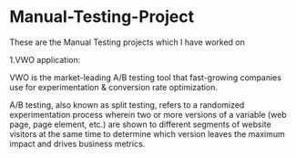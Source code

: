 # Manual-Testing-Project
These are the Manual Testing projects which I have worked on

1.VWO application:

VWO is the market-leading A/B testing tool that fast-growing companies use for experimentation & conversion rate optimization.

A/B testing, also known as split testing, refers to a randomized experimentation process wherein two or more versions of a variable (web page, page element, etc.) are shown to different segments of website visitors at the same time to determine which version leaves the maximum impact and drives business metrics.
